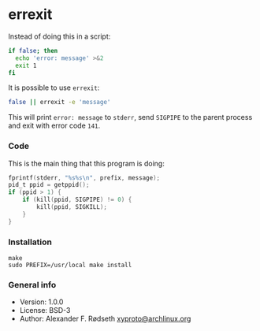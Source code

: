 # errexit

Instead of doing this in a script:

```bash
if false; then
  echo 'error: message' >&2
  exit 1
fi
```

It is possible to use `errexit`:

```bash
false || errexit -e 'message'
```

This will print `error: message` to `stderr`, send `SIGPIPE` to the parent process and exit with error code `141`.

### Code

This is the main thing that this program is doing:

```c
fprintf(stderr, "%s%s\n", prefix, message);
pid_t ppid = getppid();
if (ppid > 1) {
    if (kill(ppid, SIGPIPE) != 0) {
        kill(ppid, SIGKILL);
    }
}
```

### Installation

```
make
sudo PREFIX=/usr/local make install
```

### General info

* Version: 1.0.0
* License: BSD-3
* Author: Alexander F. Rødseth <xyproto@archlinux.org>
